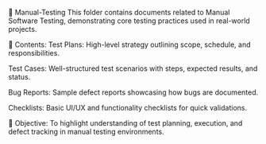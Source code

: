 📂 Manual-Testing
This folder contains documents related to Manual Software Testing, demonstrating core testing practices used in real-world projects.

📑 Contents:
Test Plans: High-level strategy outlining scope, schedule, and responsibilities.

Test Cases: Well-structured test scenarios with steps, expected results, and status.

Bug Reports: Sample defect reports showcasing how bugs are documented.

Checklists: Basic UI/UX and functionality checklists for quick validations.

🎯 Objective:
To highlight understanding of test planning, execution, and defect tracking in manual testing environments.
